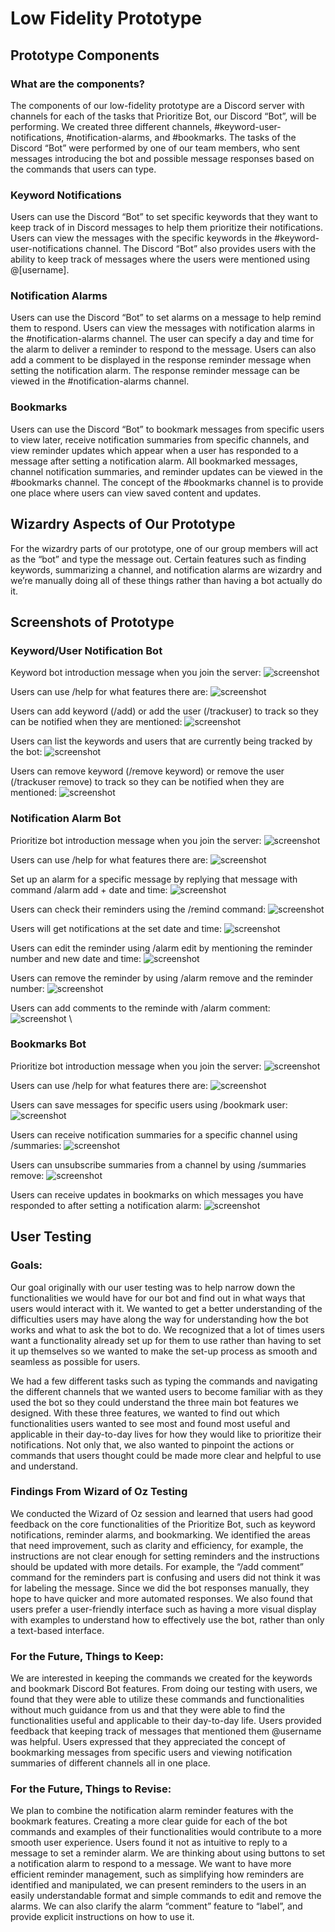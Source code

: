 # Low Fidelity Prototype

## Prototype Components
### What are the components?
The components of our low-fidelity prototype are a Discord server with channels for each of the tasks that Prioritize Bot, our Discord “Bot”, will be performing. We created three different channels, #keyword-user-notifications, #notification-alarms, and #bookmarks. The tasks of the Discord “Bot” were performed by one of our team members, who sent messages introducing the bot and possible message responses based on the commands that users can type.

### Keyword Notifications
Users can use the Discord “Bot” to set specific keywords that they want to keep track of in Discord messages to help them prioritize their notifications. Users can view the messages with the specific keywords in the #keyword-user-notifications channel. The Discord “Bot” also provides users with the ability to keep track of messages where the users were mentioned using @[username].

### Notification Alarms
Users can use the Discord “Bot” to set alarms on a message to help remind them to respond. Users can view the messages with notification alarms in the #notification-alarms channel. The user can specify a day and time for the alarm to deliver a reminder to respond to the message. Users can also add a comment to be displayed in the response reminder message when setting the notification alarm. The response reminder message can be viewed in the #notification-alarms channel.

### Bookmarks
Users can use the Discord “Bot” to bookmark messages from specific users to view later, receive notification summaries from specific channels, and view reminder updates which appear when a user has responded to a message after setting a notification alarm. All bookmarked messages, channel notification summaries, and reminder updates can be viewed in the #bookmarks channel. The concept of the #bookmarks channel is to provide one place where users can view saved content and updates.

## Wizardry Aspects of Our Prototype

For the wizardry parts of our prototype, one of our group members will act as the “bot” and type the message out. Certain features such as finding keywords, summarizing a channel, and notification alarms are wizardry and we’re manually doing all of these things rather than having a bot actually do it.

## Screenshots of Prototype

### Keyword/User Notification Bot

Keyword bot introduction message when you join the server:
![screenshot](images/G3/Keyword_bot_introduction_message.png)

Users can use /help for what features there are:
![screenshot](images/G3/keyword_help.png)

Users can add keyword (/add) or add the user (/trackuser) to track so they can be notified when they are mentioned:
![screenshot](images/G3/add_keyword.png)

Users can list the keywords and users that are currently being tracked by the bot:
![screenshot](images/G3/list_keyword.png)


Users can remove keyword (/remove keyword) or remove the user (/trackuser remove) to track so they can be notified when they are mentioned:
![screenshot](images/G3/remove_keyword.png)



### Notification Alarm Bot
Prioritize bot introduction message when you join the server:
![screenshot](images/G3/Notification_Alarm_Bot_intro.png)

Users can use /help for what features there are:
![screenshot](images/G3/alarm_help.png)

Set up an alarm for a specific message by replying that message with command /alarm add + date and time:
![screenshot](images/G3/set_alarm.png)

Users can check their reminders using the /remind command:
![screenshot](images/G3/alarm_remind.png)

Users will get notifications at the set date and time:
![screenshot](images/G3/reminder_message.png)

Users can edit the reminder using /alarm edit by mentioning the reminder number and new date and time:
![screenshot](images/G3/alarm_edit.png)

Users can remove the reminder by using /alarm remove and the reminder number:
![screenshot](images/G3/alarm_remove.png)

Users can add comments to the reminde with /alarm comment:
![screenshot](images/G3/alarm_label.png) \




### Bookmarks Bot
Prioritize bot introduction message when you join the server:
![screenshot](images/G3/bookmarks_introduction.png)

Users can use /help for what features there are:
![screenshot](images/G3/bookmarks_help.png)

Users can save messages for specific users using /bookmark user:
![screenshot](images/G3/bookmarks_user.png)

Users can receive notification summaries for a specific channel using /summaries:
![screenshot](images/G3/bookmarks_summary.png)


Users can unsubscribe summaries from a channel by using /summaries remove:
![screenshot](images/G3/bookmarks_unsubscribe.png)

Users can receive updates in ⁠bookmarks on which messages you have responded to after setting a notification alarm:
![screenshot](images/G3/bookmarks_updates.png)


## User Testing
### Goals:
Our goal originally with our user testing was to help narrow down the functionalities we would have for our bot and find out in what ways that users would interact with it. We wanted to get a better understanding of the difficulties users may have along the way for understanding how the bot works and what to ask the bot to do. We recognized that a lot of times users want a functionality already set up for them to use rather than having to set it up themselves so we wanted to make the set-up process as smooth and seamless as possible for users.

We had a few different tasks such as typing the commands and navigating the different channels that we wanted users to become familiar with as they used the bot so they could understand the three main bot features we designed. With these three features, we wanted to find out which functionalities users wanted to see most and found most useful and applicable in their day-to-day lives for how they would like to prioritize their notifications. Not only that, we also wanted to pinpoint the actions or commands that users thought could be made more clear and helpful to use and understand.

### Findings From Wizard of Oz Testing
We conducted the Wizard of Oz session and learned that users had good feedback on the core functionalities of the Prioritize Bot, such as keyword notifications, reminder alarms, and bookmarking. We identified the areas that need improvement, such as clarity and efficiency, for example, the instructions are not clear enough for setting reminders and the instructions should be updated with more details. For example, the “/add comment” command for the reminders part is confusing and users did not think it was for labeling the message. Since we did the bot responses manually, they hope to have quicker and more automated responses. We also found that users prefer a user-friendly interface such as having a more visual display with examples to understand how to effectively use the bot, rather than only a text-based interface. 

### For the Future, Things to Keep:
We are interested in keeping the commands we created for the keywords and bookmark Discord Bot features. From doing our testing with users, we found that they were able to utilize these commands and functionalities without much guidance from us and that they were able to find the functionalities useful and applicable to their day-to-day life. Users provided feedback that keeping track of messages that mentioned them @username was helpful. Users expressed that they appreciated the concept of bookmarking messages from specific users and viewing notification summaries of different channels all in one place. 


### For the Future, Things to Revise:
We plan to combine the notification alarm reminder features with the bookmark features.
Creating a more clear guide for each of the bot commands and examples of their functionalities would contribute to a more smooth user experience. Users found it not as intuitive to reply to a message to set a reminder alarm. We are thinking about using buttons to set a notification alarm to respond to a message. We want to have more efficient reminder management, such as simplifying how reminders are identified and manipulated, we can present reminders to the users in an easily understandable format and simple commands to edit and remove the alarms. We can also clarify the alarm “comment” feature to “label”, and provide explicit instructions on how to use it.
